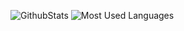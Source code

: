 ![GithubStats](https://github-readme-stats.vercel.app/api?username=itxcjm&show_icons=true&theme=light&layout=compact)
![Most Used Languages](https://github-readme-stats.vercel.app/api/top-langs/?username=itxcjm&theme=light&layout=compact)
